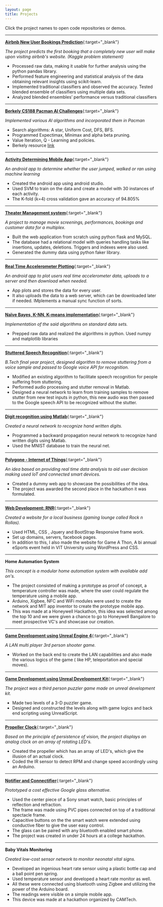 ```yaml
---
layout: page
title: Projects
---
```


Click the project names to open code repositories or demos.


---
[**Airbnb New User Bookings Prediction**](https://github.com/khannasarthak/Airbnb-sml){:target="_blank"}

*The project predicts the first booking that a completely new user will make upon visiting airbnb's website. (Kaggle problem statement)*

   * Processed raw data, making it usable for further analysis using the python pandas library.
   * Performed feature engineering and statistical analysis of the data obtaining relevant insights using scikit-learn.
   * Implemented traditional classifiers and observed the accuracy. Tested blended ensemble of classifiers using multiple data sets.
   * Analyzed blended ensembles’ performance versus traditional classifiers

---
[**Berkely CS188 Pacman AI Challenges**](https://github.com/khannasarthak/AI){:target="_blank"}

*Implemented various AI algorithms and incorporated them in Pacman*

   * Search algorithms: A star, Uniform Cost, DFS, BFS.
   * Programmed Expectimax, Minimax and alpha beta pruning.
   * Value Iteration, Q - Learning and policies.
   * Berkely resource [link](http://ai.berkeley.edu/project_overview.html)

---
[**Activity Determining Mobile App**](https://github.com/khannasarthak/DetermineActivityApp){:target="_blank"}

*An android app to determine whether the user jumped, walked or ran using machine learning*

   * Created the android app using android studio. 
   * Used SVM to train on the data and create a model with 30 instances of each activity.
   * The K-fold (k=4) cross validation gave an accuracy of 94.805%

---
[**Theater Management system**](https://github.com/khannasarthak/DMProject-SK){:target="_blank"}

*A project to manage movie screenings, performances, bookings and customer data for a multiplex.*

   * Built the web application from scratch using python flask and MySQL. 
   * The database had a relational model with queries handling tasks like insertions, updates, deletions. Triggers and indexes were also used.
   * Generated the dummy data using python faker library.

---
[**Real Time Accelerometer Plotting**](https://github.com/khannasarthak/HealthMonitorAppv2){:target="_blank"}

*An android app to plot users real time accelerometer data, uploads to a server and then download when needed.*

   * App plots and stores the data for every user.
   * It also uploads the data to a web server, which can be downloaded later if needed. IMplements a manual sync function of sorts.
   
---
[**Naïve Bayes, K-NN, K-means implementation**](https://github.com/khannasarthak/ML){:target="_blank"}

*Implementation of the said algorithms on standard data sets.*

   * Prepped raw data and realized the algorithms in python. Used numpy and matplotlib libraries

---
[**Stuttered Speech Recognition**](https://github.com/khannasarthak/Stuttered-Speech-recognition){:target="_blank"}

*B.Tech final year project, designed algorithm to remove stuttering from a voice sample and passed to Google voice API for recognition.*

   * Modified an existing algorithm to facilitate speech recognition for people suffering from stuttering.
   * Performed audio processing and stutter removal in Matlab.
   * Designed a neural network to learn from training samples to remove stutter from new test inputs in python, this new audio was then passed to the Google speech API to be recognized without the stutter.

---
[**Digit recognition using Matlab**](https://github.com/khannasarthak/Digit-Recognition-using-Neural-Networks){:target="_blank"}

*Created a neural network to recognize hand written digits.*

   * Programmed a backward propagation neural network to recognize hand written digits using Matlab.
   * Used the MNIST database to train the neural net.

---
[**Polygone - Internet of Things**](https://github.com/khannasarthak/weHack2015LiftBoys){:target="_blank"}

*An idea based on providing real time data analysis to aid user decision making used IoT and connected smart devices.*

   * Created a dummy web app to showcase the possibilities of the idea.
   * The project was awarded the second place in the hackathon it was formulated.

 ---
[**Web Development: RNR**](https://github.com/khannasarthak/RNRwebsite){:target="_blank"}

*Created a website for a local business (gaming lounge called Rock n Rollas).*

   * Used HTML, CSS , Jquery and BootStrap Responsive frame work.
   * Set up domains, servers, facebook pages.
   * In addition to this, I also made the website for Game A Thon, A bi annual eSports event held in VIT University using WordPress and CSS. 

---
**Home Automation System**

*This concept is a modular home automation system with available add on's.*

   * The project consisted of making a prototype as proof of concept, a temperature controller was made, where the user could regulate the temperature using a mobile app. 
   * Arduino, Xigbee, NFC and WiFi modules were used to create the network and MIT app inventor to create the prototype mobile app.
   * This was made at a Honeywell Hackathon, this idea was selected among the top 10 and we were given a chance to go to Honeywell Bangalore  to meet prospective VC's and showcase our creation.

---
[**Game Development using Unreal Engine 4**](https://www.youtube.com/watch?v=yN54R70IJyU){:target="_blank"}

*A LAN multi player 3rd person shooter game.* 

   * Worked on the back end to create the LAN capabilities and also made the various logics of the game ( like HP, teleportation and special moves).

---
[**Game Development using Unreal Development Kit**](https://www.youtube.com/watch?v=fN8PgJOeTRU){:target="_blank"}

*The project was a third person puzzler game made on unreal development kit.*

   * Made two levels of a 3-D puzzler game.
   * Designed and constructed the levels along with game logics and back end scripting using UnrealScript.

---
[**Propeller Clock**](https://www.youtube.com/watch?v=rvjXhWs6Akk){:target="_blank"}

*Based on the principle of persistence of vision, the project displays an analog clock on an array of rotating LED's.*
 
   * Created the propeller which has an array of LED's, which give the illusion of an actual clock.
   * Coded the IR sensor to detect RPM and change speed accordingly using an Arduino.

---
[**Notifier and Connectifier**](https://github.com/khannasarthak/Notifier-N-Connectifier){:target="_blank"}

*Prototyped a cost effective Google glass alternative.*

   * Used the center piece of a Sony smart watch, basic principles of reflection and refraction. 
   * The frame was made using PVC pipes connected on top of a traditional spectacle frame.
   * Capacitive buttons on the the smart watch were extended using conductive fiber to give the user easy control.
   * The glass can be paired with any bluetooth enabled smart phone.
   * The project was created in under 24 hours at a college hackathon.

---
**Baby Vitals Monitoring**

*Created low-cost sensor network to monitor neonatal vital signs.*

   * Developed an ingenious heart rate sensor using a plastic bottle cap and a ball point pen spring.
   * Used temperature sensor and developed a heart rate monitor as well. 
   * All these were connected using bluetooth using Zigbee and utilizing the power of the Arduino board. 
   * The readings were visible on a simple mobile app. 
   * This device was made at a hackathon organized by CAMTech.


